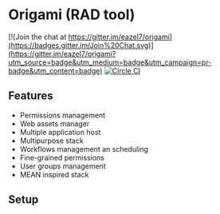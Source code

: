 # Origami (RAD tool)

[![Join the chat at https://gitter.im/eazel7/origami](https://badges.gitter.im/Join%20Chat.svg)](https://gitter.im/eazel7/origami?utm_source=badge&utm_medium=badge&utm_campaign=pr-badge&utm_content=badge)
[![Circle CI](https://circleci.com/gh/eazel7/origami.svg?style=svg)](https://circleci.com/gh/eazel7/origami)

## Features

- Permissions management
- Web assets manager
- Multiple application host
- Multipurpose stack
- Workflows management an scheduling
- Fine-grained permissions
- User groups management
- MEAN inspired stack

## Setup
